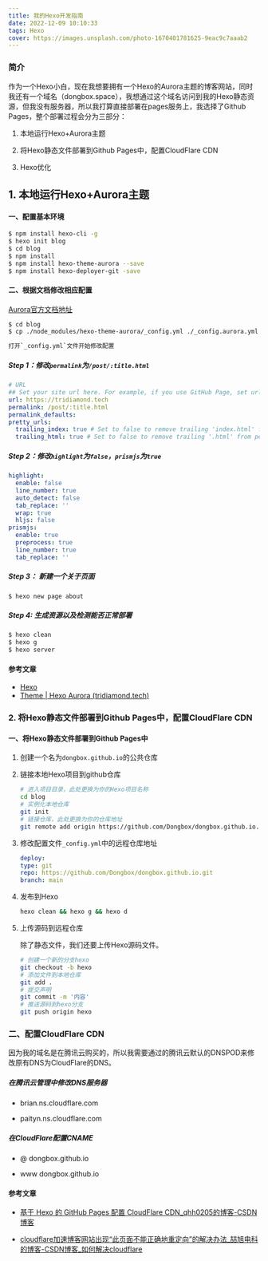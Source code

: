 ```yaml
---
title: 我的Hexo开发指南
date: 2022-12-09 10:10:33
tags: Hexo
cover: https://images.unsplash.com/photo-1670401781625-9eac9c7aaab2
---
```


### 简介

作为一个Hexo小白，现在我想要拥有一个Hexo的Aurora主题的博客网站，同时我还有一个域名（dongbox.space），我想通过这个域名访问到我的Hexo静态资源，但我没有服务器，所以我打算直接部署在pages服务上，我选择了Github Pages，整个部署过程会分为三部分：

1. 本地运行Hexo+Aurora主题

2. 将Hexo静态文件部署到Github Pages中，配置CloudFlare CDN

3. Hexo优化

## 1. 本地运行Hexo+Aurora主题

#### 一、配置基本环境

```bash
$ npm install hexo-cli -g
$ hexo init blog
$ cd blog
$ npm install
$ npm install hexo-theme-aurora --save
$ npm install hexo-deployer-git -save
```

#### 二、根据文档修改相应配置

[Aurora官方文档地址](https://aurora.tridiamond.tech/guide/getting-started.html#installation)

```bash
$ cd blog
$ cp ./node_modules/hexo-theme-aurora/_config.yml ./_config.aurora.yml

打开`_config.yml`文件开始修改配置
```

##### Step 1：修改`permalink`为`/post/:title.html`

```yml
# URL
## Set your site url here. For example, if you use GitHub Page, set url as 'https://username.github.io/project'
url: https://tridiamond.tech
permalink: /post/:title.html
permalink_defaults:
pretty_urls:
  trailing_index: true # Set to false to remove trailing 'index.html' from permalinks
  trailing_html: true # Set to false to remove trailing '.html' from permalinks
```

##### Step 2：修改`highlight`为`false`，`prismjs`为`true`

```yml
highlight:
  enable: false
  line_number: true
  auto_detect: false
  tab_replace: ''
  wrap: true
  hljs: false
prismjs:
  enable: true
  preprocess: true
  line_number: true
  tab_replace: ''
```

##### Step 3： 新建一个关于页面

```bash
$ hexo new page about
```

##### Step 4: 生成资源以及检测能否正常部署

```bash
$ hexo clean
$ hexo g
$ hexo server
```

#### 参考文章

- [Hexo](https://hexo.io/zh-cn/)
- [Theme | Hexo Aurora (tridiamond.tech)](https://aurora.tridiamond.tech/guide/theme.html)

### 2. 将Hexo静态文件部署到Github Pages中，配置CloudFlare CDN

#### 一、将Hexo静态文件部署到Github Pages中

1. 创建一个名为`dongbox.github.io`的公共仓库

2. 链接本地Hexo项目到github仓库
   
   ```bash
   # 进入项目目录，此处更换为你的Hexo项目名称
   cd blog
   # 实例化本地仓库
   git init
   # 链接仓库，此处更换为你的仓库地址
   git remote add origin https://github.com/Dongbox/dongbox.github.io.git
   ```

3. 修改配置文件`_config.yml`中的远程仓库地址
   
   ```yml
   deploy:
   type: git
   repo: https://github.com/Dongbox/dongbox.github.io.git
   branch: main
   ```

4. 发布到Hexo
   
   ```bash
   hexo clean && hexo g && hexo d
   ```

5. 上传源码到远程仓库
   
   除了静态文件，我们还要上传Hexo源码文件。
   
   ```bash
   # 创建一个新的分支hexo
   git checkout -b hexo
   # 添加文件到本地仓库
   git add .
   # 提交声明
   git commit -m '内容'
   # 推送源码到hexo分支
   git push origin hexo
   ```

### 二、配置CloudFlare CDN

因为我的域名是在腾讯云购买的，所以我需要通过的腾讯云默认的DNSPOD来修改原有DNS为CloudFlare的DNS。

##### 在腾讯云管理中修改DNS服务器

- brian.ns.cloudflare.com

- paityn.ns.cloudflare.com

##### 在CloudFlare配置CNAME

- @ dongbox.github.io

- www dongbox.github.io



#### 参考文章

- [基于 Hexo 的 GitHub Pages 配置 CloudFlare CDN_qhh0205的博客-CSDN博客](https://blog.csdn.net/qianghaohao/article/details/83714575)

- [cloudflare加速博客网站出现“此页面不能正确地重定向”的解决办法_喆旭电科的博客-CSDN博客_如何解决cloudflare](https://blog.csdn.net/bcnchina/article/details/106032854)
